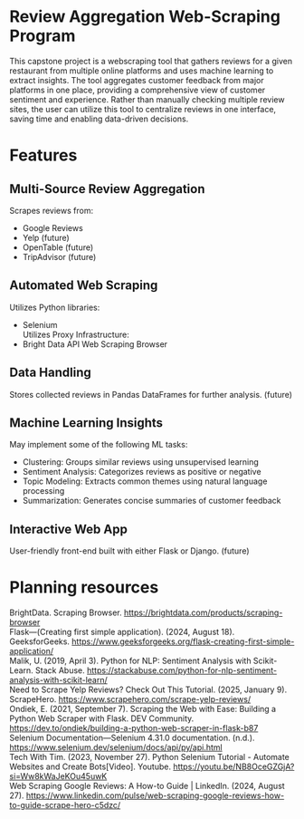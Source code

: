 # Review Aggregation Web-Scraping Program

This capstone project is a webscraping tool that gathers reviews for a given restaurant from multiple online platforms and uses machine learning to extract insights. The tool aggregates customer feedback from major platforms in one place, providing a comprehensive view of customer sentiment and experience. Rather than manually checking multiple review sites, the user can utilize this tool to centralize reviews in one interface, saving time and enabling data-driven decisions.

# Features

## Multi-Source Review Aggregation
Scrapes reviews from:
- Google Reviews
- Yelp (future)
- OpenTable (future)
- TripAdvisor (future)

## Automated Web Scraping
Utilizes Python libraries:
- Selenium  
Utilizes Proxy Infrastructure:
- Bright Data API Web Scraping Browser

## Data Handling
Stores collected reviews in Pandas DataFrames for further analysis. (future)

## Machine Learning Insights
May implement some of the following ML tasks:
- Clustering: Groups similar reviews using unsupervised learning
- Sentiment Analysis: Categorizes reviews as positive or negative
- Topic Modeling: Extracts common themes using natural language processing
- Summarization: Generates concise summaries of customer feedback

## Interactive Web App
User-friendly front-end built with either Flask or Django. (future)

# Planning resources
BrightData. Scraping Browser. https://brightdata.com/products/scraping-browser  
Flask—(Creating first simple application). (2024, August 18). GeeksforGeeks. https://www.geeksforgeeks.org/flask-creating-first-simple-application/  
Malik, U. (2019, April 3). Python for NLP: Sentiment Analysis with Scikit-Learn. Stack Abuse. https://stackabuse.com/python-for-nlp-sentiment-analysis-with-scikit-learn/  
Need to Scrape Yelp Reviews? Check Out This Tutorial. (2025, January 9). ScrapeHero. https://www.scrapehero.com/scrape-yelp-reviews/  
Ondiek, E. (2021, September 7). Scraping the Web with Ease: Building a Python Web Scraper with Flask. DEV Community. https://dev.to/ondiek/building-a-python-web-scraper-in-flask-b87  
Selenium Documentation—Selenium 4.31.0 documentation. (n.d.). https://www.selenium.dev/selenium/docs/api/py/api.html  
Tech With Tim. (2023, November 27). Python Selenium Tutorial - Automate Websites and Create Bots[Video]. Youtube. https://youtu.be/NB8OceGZGjA?si=Ww8kWaJeKOu45uwK  
Web Scraping Google Reviews: A How-to Guide | LinkedIn. (2024, August 27). https://www.linkedin.com/pulse/web-scraping-google-reviews-how-to-guide-scrape-hero-c5dzc/  
